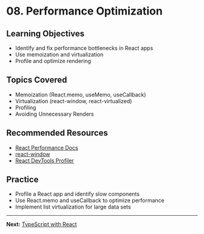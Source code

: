 # 08. Performance Optimization

## Learning Objectives
- Identify and fix performance bottlenecks in React apps
- Use memoization and virtualization
- Profile and optimize rendering

## Topics Covered
- Memoization (React.memo, useMemo, useCallback)
- Virtualization (react-window, react-virtualized)
- Profiling
- Avoiding Unnecessary Renders

## Recommended Resources
- [React Performance Docs](https://react.dev/learn/optimizing-performance)
- [react-window](https://react-window.vercel.app/)
- [React DevTools Profiler](https://react.dev/learn/debugging#profiling-performance)

## Practice
- Profile a React app and identify slow components
- Use React.memo and useCallback to optimize performance
- Implement list virtualization for large data sets

---

**Next:** [TypeScript with React](../09-typescript/README.md)